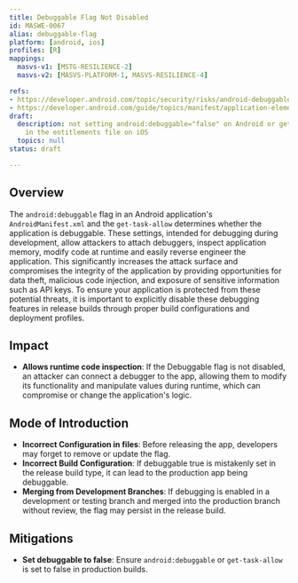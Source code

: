 ```yaml
---
title: Debuggable Flag Not Disabled
id: MASWE-0067
alias: debuggable-flag
platform: [android, ios]
profiles: [R]
mappings:
  masvs-v1: [MSTG-RESILIENCE-2]
  masvs-v2: [MASVS-PLATFORM-1, MASVS-RESILIENCE-4]

refs:
- https://developer.android.com/topic/security/risks/android-debuggable
- https://developer.android.com/guide/topics/manifest/application-element
draft:
  description: not setting android:debuggable="false" on Android or get-task-allow="true"
    in the entitlements file on iOS
  topics: null
status: draft

---
```


## Overview

The `android:debuggable` flag in an Android application's `AndroidManifest.xml`  and the `get-task-allow` determines whether the application is debuggable. These settings, intended for debugging during development, allow attackers to attach debuggers, inspect application memory, modify code at runtime and easily reverse engineer the application. This significantly increases the attack surface and compromises the integrity of the application by providing opportunities for data theft, malicious code injection, and exposure of sensitive information such as API keys. To ensure your application is protected from these potential threats, it is important to explicitly disable these debugging features in release builds through proper build configurations and deployment profiles.

## Impact

- **Allows runtime code inspection**: If the Debuggable flag is not disabled, an attacker can connect a debugger to the app, allowing them to modify its functionality and manipulate values during runtime, which can compromise or change the application's logic.

## Mode of Introduction

- **Incorrect Configuration in files**: Before releasing the app, developers may forget to remove or update the flag.
- **Incorrect Build Configuration**: If debuggable true is mistakenly set in the release build type, it can lead to the production app being debuggable.
- **Merging from Development Branches**: If debugging is enabled in a development or testing branch and merged into the production branch without review, the flag may persist in the release build.

## Mitigations

- **Set debuggable to false**: Ensure `android:debuggable` or `get-task-allow` is set to false in production builds.  
